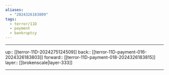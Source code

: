 ```yaml
---
aliases:
  - "2024326183809"
tags:
  - terror/11D
  - payment
  - bankruptcy
---
```




***

up:: [[terror-11D-2024275124509]]
back:: [[terror-11D-payment-016-2024326183803]]
forward:: [[terror-11D-payment-018-2024326183815]]
layer:: [[brokenscale|layer-333]]

***

